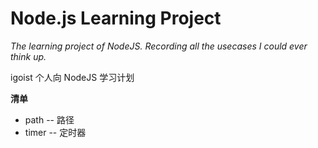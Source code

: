 # Node.js Learning Project

*The learning project of NodeJS. Recording all the usecases I could ever think up.*

igoist 个人向 NodeJS 学习计划


**清单**

* path -- 路径
* timer -- 定时器
